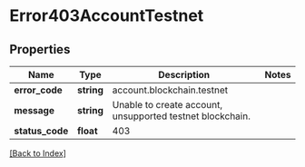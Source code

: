 # Error403AccountTestnet

## Properties

Name | Type | Description | Notes
------------ | ------------- | ------------- | -------------
**error_code** | **string** | account.blockchain.testnet |
**message** | **string** | Unable to create account, unsupported testnet blockchain. |
**status_code** | **float** | 403 |

[[Back to Index]](../index.md)

